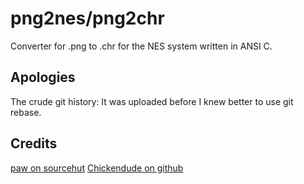 # png2nes/png2chr
Converter for .png to .chr for the NES system written in ANSI C.

## Apologies
The crude git history: It was uploaded before I knew better to use git rebase.

## Credits
[paw on sourcehut](https://git.sr.ht/~paw)
[Chickendude on github](https://github.com/chickendude)
